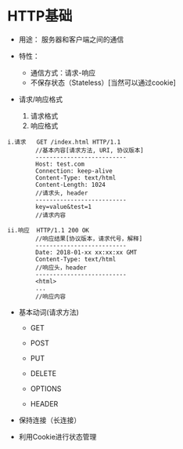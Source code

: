 # HTTP基础

- 用途：
    服务器和客户端之间的通信
    
- 特性：
    - 通信方式：请求-响应
    - 不保存状态（Stateless）[当然可以通过cookie]

- 请求/响应格式
    1. 请求格式
    2. 响应格式
```
i.请求   GET /index.html HTTP/1.1
        //基本内容[请求方法, URI, 协议版本]
        --------------------------
        Host: test.com
        Connection: keep-alive
        Content-Type: text/html
        Content-Length: 1024
        //请求头, header
        --------------------------
        key=value&test=1
        //请求内容
```
```
ii.响应  HTTP/1.1 200 OK
        //响应结果[协议版本，请求代号，解释]
        --------------------------
        Date: 2018-01-xx xx:xx:xx GMT
        Content-Type: text/html
        //响应头，header
        --------------------------
        <html>
        ...
        //响应内容
```

- 基本动词(请求方法)

    - GET
    
    - POST
    
    - PUT
    
    - DELETE
    
    - OPTIONS
    
    - HEADER
    
- 保持连接（长连接）

- 利用Cookie进行状态管理